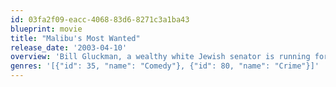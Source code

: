 ```yaml
---
id: 03fa2f09-eacc-4068-83d6-8271c3a1ba43
blueprint: movie
title: "Malibu's Most Wanted"
release_date: '2003-04-10'
overview: 'Bill Gluckman, a wealthy white Jewish senator is running for the office of Governor. His son "B-Rad" dresses, speaks, and acts as if he were a gangster from the inner city. The campaign team members hire two actors, who don''t know any more about inner-city life than B-Rad, to act as gang members, kidnap him, and take him to South Central Los Angeles where they hope Brad will be "scared white".'
genres: '[{"id": 35, "name": "Comedy"}, {"id": 80, "name": "Crime"}]'
---
```

